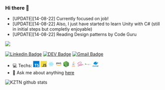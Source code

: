 ### Hi there 👋

- [UPDATE][14-08-22] Currently focused on job!
- [UPDATE][14-08-22] Also, I just have started to learn Unity with C# (still in initial steps but completly enjoyable)
- [UPDATE][14-08-22] Reading Design patterns by Code Guru

<img src="https://www.codewars.com/users/KZTN/badges/large" />

[![Linkedin Badge](https://img.shields.io/badge/-LinkedIn-blue?style=flat-square&logo=Linkedin&logoColor=white&link=https://www.linkedin.com/in/kaio-c%C3%A9sar-faustino-3832351a7/)](https://www.linkedin.com/in/kaio-c%C3%A9sar-faustino-3832351a7/)
[![DEV Badge](https://img.shields.io/badge/-DEV.to-000?style=flat-square&logo=dev.to&logoColor=white&link=https://dev.to/kztn)](https://dev.to/kztn)
[![Gmail Badge](https://img.shields.io/badge/-Gmail-c14438?style=flat-square&logo=Gmail&logoColor=white&link=mailto:hicesararaujo@gmail.com)](mailto:hicesararaujo@gmail.com)

- :computer: Techs: 
<code><img height="20" src="https://raw.githubusercontent.com/github/explore/80688e429a7d4ef2fca1e82350fe8e3517d3494d/topics/typescript/typescript.png"></code>
<code><img height="20" src="https://raw.githubusercontent.com/github/explore/80688e429a7d4ef2fca1e82350fe8e3517d3494d/topics/javascript/javascript.png"></code>
<code><img height="20" src="https://raw.githubusercontent.com/github/explore/80688e429a7d4ef2fca1e82350fe8e3517d3494d/topics/react/react.png"></code>
<code><img height="20" src="https://raw.githubusercontent.com/github/explore/80688e429a7d4ef2fca1e82350fe8e3517d3494d/topics/aws/aws.png"></code>
<code><img height="20" src="https://raw.githubusercontent.com/github/explore/80688e429a7d4ef2fca1e82350fe8e3517d3494d/topics/nodejs/nodejs.png"></code>
<code><img height="20" src="https://raw.githubusercontent.com/github/explore/80688e429a7d4ef2fca1e82350fe8e3517d3494d/topics/java/java.png"></code>
<code><img height="20" src="https://raw.githubusercontent.com/github/explore/80688e429a7d4ef2fca1e82350fe8e3517d3494d/topics/sass/sass.png"></code>
<code><img height="20" src="https://raw.githubusercontent.com/github/explore/80688e429a7d4ef2fca1e82350fe8e3517d3494d/topics/mongodb/mongodb.png"></code>
<code><img height="20" src="https://raw.githubusercontent.com/github/explore/80688e429a7d4ef2fca1e82350fe8e3517d3494d/topics/docker/docker.png"></code>
- 💬  Ask me about anything [here](https://github.com/kztn/kztn/issues)

![KZTN github stats](https://github-readme-stats.vercel.app/api?username=kztn)

